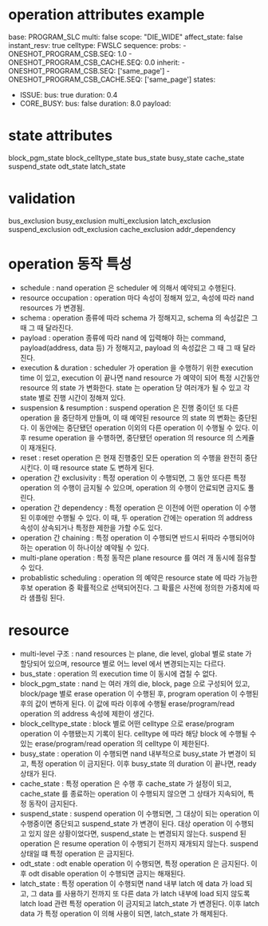# operation attributes example
base: PROGRAM_SLC
multi: false
scope: "DIE_WIDE"
affect_state: false
instant_resv: true
celltype: FWSLC
sequence:
  probs:
    - ONESHOT_PROGRAM_CSB.SEQ: 1.0
    - ONESHOT_PROGRAM_CSB_CACHE.SEQ: 0.0
  inherit:
    - ONESHOT_PROGRAM_CSB.SEQ: ['same_page']
    - ONESHOT_PROGRAM_CSB_CACHE.SEQ: ['same_page']
states:
  - ISSUE:
    bus: true
    duration: 0.4
  - CORE_BUSY:
    bus: false
    duration: 8.0
payload:

# state attributes
block_pgm_state
block_celltype_state
bus_state
busy_state
cache_state
suspend_state
odt_state
latch_state

# validation
bus_exclusion
busy_exclusion
multi_exclusion
latch_exclusion
suspend_exclusion
odt_exclusion
cache_exclusion
addr_dependency

# operation 동작 특성
- schedule : nand operation 은 scheduler 에 의해서 예약되고 수행된다.
- resource occupation : operation 마다 속성이 정해져 있고, 속성에 따라 nand resources 가 변경됨.
- schema : operation 종류에 따라 schema 가 정해지고, schema 의 속성값은 그 때 그 때 달라진다.
- payload : operation 종류에 따라 nand 에 입력해야 하는 command, payload(address, data 등) 가 정해지고, payload 의 속성값은 그 때 그 때 달라진다.
- execution & duration : scheduler 가 operation 을 수행하기 위한 execution time 이 있고, execution 이 끝나면 nand resource 가 예약이 되어 특정 시간동안 resource 의 state 가 변화한다. state 는 operation 당 여러개가 될 수 있고 각 state 별로 진행 시간이 정해져 있다.
- suspension & resumption : suspend operation 은 진행 중이던 또 다른 operation 을 중단하게 만들며, 이 때 예약된 resource 의 state 의 변화는 중단된다. 이 동안에는 중단됐던 operation 이외의 다른 operation 이 수행될 수 있다. 이 후 resume operation 을 수행하면, 중단됐던 operation 의 resource 의 스케쥴이 재개된다.
- reset : reset operation 은 현재 진행중인 모든 operation 의 수행을 완전히 중단시킨다. 이 때 resource state 도 변하게 된다.
- operation 간 exclusivity : 특정 operation 이 수행되면, 그 동안 또다른 특정 operation 의 수행이 금지될 수 있으며, operation 의 수행이 안료되면 금지도 풀린다.
- operation 간 dependency : 특정 operation 은 이전에 어떤 operation 이 수행된 이후에만 수행될 수 있다. 이 때, 두 operation 간에는 operation 의 address 속성이 상속되거나 특정한 제한을 가할 수도 있다.
- operation 간 chaining : 특정 operation 이 수행되면 반드시 뒤따라 수행되어야 하는 operation 이 하나이상 예약될 수 있다.
- multi-plane operation : 특정 동작은 plane resource 를 여러 개 동시에 점유할 수 있다.
- probablistic scheduling : operation 의 예약은 resource state 에 따라 가능한 후보 operation 중 확률적으로 선택되어진다. 그 확률은 사전에 정의한 가중치에 따라 샘플링 된다.

# resource
- multi-level 구조 : nand resources 는 plane, die level, global 별로 state 가 할당되어 있으며, resource 별로 어느 level 에서 변경되는지는 다르다.
- bus_state : operation 의 execution time 이 동시에 겹칠 수 없다.
- block_pgm_state : nand 는 여러 개의 die, block, page 으로 구성되어 있고, block/page 별로 erase operation 이 수행된 후, program operation 이 수행된 후의 값이 변하게 된다. 이 값에 따라 이후에 수행될 erase/program/read operation 의 address 속성에 제한이 생긴다.
- block_celltype_state : block 별로 어떤 celltype 으로 erase/program operation 이 수행됐는지 기록이 된다. celltype 에 따라 해당 block 에 수행될 수 있는 erase/program/read operation 의 celltype 이 제한된다.
- busy_state : operation 이 수행되면 nand 내부적으로 busy_state 가 변경이 되고, 특정 operation 이 금지된다. 이후 busy_state 의 duration 이 끝나면, ready 상태가 된다.
- cache_state : 특정 operation 은 수행 후 cache_state 가 설정이 되고, cache_state 를 종료하는 operation 이 수행되지 않으면 그 상태가 지속되어, 특정 동작이 금지된다.
- suspend_state : suspend operation 이 수행되면, 그 대상이 되는 operation 이 수행중이면 중단되고 suspend_state 가 변경이 된다. 대상 operation 이 수행되고 있지 않은 상황이었다면, suspend_state 는 변경되지 않는다. suspend 된 operation 은 resume operation 이 수행되기 전까지 재개되지 않는다. suspend 상태일 떄 특정 operation 은 금지된다.
- odt_state : odt enable operation 이 수행되면, 특정 operation 은 금지된다. 이 후 odt disable operation 이 수행되면 금지는 해재된다.
- latch_state : 특정 operation 이 수행되면 nand 내부 latch 에 data 가 load 되고, 그 data 를 사용하기 전까지 또 다른 data 가 latch 내부에 load 되지 않도록 latch load 관련 특정 operation 이 금지되고 latch_state 가 변경된다. 이후 latch data 가 특정 operation 이 의해 사용이 되면, latch_state 가 해제된다.